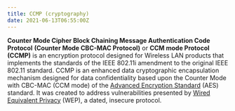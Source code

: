 ```yaml
---
title: CCMP (cryptography)
date: 2021-06-13T06:55:00Z
---
```


**Counter Mode Cipher Block Chaining Message Authentication Code Protocol**
**(Counter Mode CBC-MAC Protocol)** or **CCM mode Protocol (CCMP)** is an
encryption protocol designed for Wireless LAN products that implements the
standards of the IEEE 802.11i amendment to the original IEEE 802.11 standard.
CCMP is an enhanced data cryptographic encapsulation mechanism designed for data
confidentiality based upon the Counter Mode with CBC-MAC (CCM mode) of the
[Advanced Encryption Standard](20210203072917-symmetric-key-encryption.md) (AES) standard. 
It was created to address vulnerabilities presented by 
[Wired Equivalent Privacy](20210613070402-wired-equivalent-privacy.md) (WEP), 
a dated, insecure protocol.


